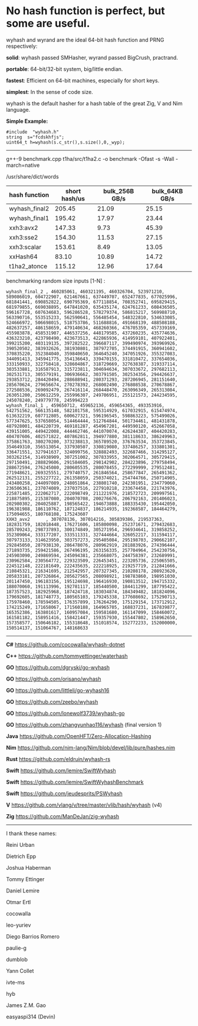 No hash function is perfect, but some are useful.
====

wyhash and wyrand are the ideal 64-bit hash function and PRNG respectively: 

**solid**:  wyhash passed SMHasher, wyrand passed BigCrush, practrand.

**portable**: 64-bit/32-bit system, big/little endian.
  
**fastest**:  Efficient on 64-bit machines, especially for short keys.
  
**simplest**: In the sense of code size.

wyhash is the default hasher for a hash table of the great Zig, V and Nim language.

**Simple Example:**
```
#include  "wyhash.h"
string  s="fcdskhfjs";
uint64_t h=wyhash(s.c_str(),s.size(),0,_wyp);
```

----------------------------------------

g++-9 benchmark.cpp t1ha/src/t1ha2.c -o benchmark -Ofast -s  -Wall -march=native

/usr/share/dict/words

|hash function  |short hash/us  |bulk_256B GB/s |bulk_64KB GB/s |
|----           |----           |----           |----           |
|wyhash_final2  |205.45         |21.09          |25.15          |
|wyhash_final1  |195.42         |17.97          |23.44          |
|xxh3:avx2      |147.33         |9.73           |45.39          |
|xxh3:sse2      |154.30         |11.53          |27.15          |
|xxh3:scalar    |153.61         |8.49           |13.05          |
|xxHash64       |83.10          |10.89          |14.72          |
|t1ha2_atonce   |115.12         |12.96          |17.64          |

benchmarking random size inputs [1-N] : 
```
wyhash_final_2 , 460285061, 460321195, 460326704, 523971210, 589086019, 604722907, 621467661, 637449707, 652477835, 677025996, 681841441, 690852822, 690795369, 677118854, 708352741, 695829415, 681979855, 669038895, 647841020, 635435174, 624761233, 608436505, 596167728, 607634683, 596286528, 578279374, 586815217, 569988710, 563390716, 553515233, 562590641, 556485454, 548322810, 534633085, 524666972, 506698015, 518753786, 511688816, 491668139, 488508188, 482637257, 486158659, 479140634, 468260366, 476705359, 457339169, 455983878, 458531907, 446537256, 448179585, 437260235, 435774636, 436323210, 423798490, 423673513, 422865936, 414959101, 407922401, 399215200, 403119135, 397282522, 396687117, 399490974, 393969926, 390520502, 383932626, 381930801, 387972705, 374491915, 360941602, 370835220, 352384040, 359840650, 364645240, 347051926, 355327083, 344091413, 345941775, 354136643, 339470155, 331810472, 337654036, 333150933, 322758418, 328604867, 318729669, 327638387, 319337114, 303533881, 316587913, 315723811, 304694634, 307033672, 297682113, 302531713, 305579191, 306936662, 303791505, 302534356, 294426637, 293853712, 284420494, 288688941, 280371293, 287206945, 281151640, 285670624, 279656674, 270278392, 268002490, 276808538, 270678867, 272508536, 269092479, 267416114, 268448470, 263096349, 265313084, 263051200, 250612259, 255996307, 249706951, 255121573, 244234595, 245078240, 249779778, 245994223
wyhash_final_1 , 459650712, 459652136, 459654365, 493353916, 542751562, 566135148, 582101758, 595314929, 617032915, 615474974, 613632219, 607712805, 600627321, 596196545, 598863223, 575499026, 577347625, 537658054, 514464444, 512764844, 501734461, 481431878, 487928001, 484220739, 469181287, 454967201, 449590120, 452667058, 439151005, 449422008, 444462746, 441070074, 426244387, 404420283, 404707606, 402571822, 407862811, 394977880, 381118633, 386249963, 375861763, 380270200, 373238813, 365789520, 376763534, 353723845, 354649310, 356513054, 337930507, 330819080, 337486257, 333801301, 336471551, 327941637, 324099756, 328882493, 322687466, 314295127, 303262154, 314938909, 307251002, 307833955, 302064571, 305729415, 297150491, 288829606, 291584605, 298142902, 284223896, 279758494, 288672594, 276245080, 280605535, 280078455, 272299999, 279512481, 271948621, 269325551, 279740757, 261846564, 258677847, 265491362, 262512131, 255227722, 261358059, 250374021, 254744766, 250714905, 243480258, 244097089, 248051864, 238801740, 242301951, 234779060, 236506361, 237074089, 237037516, 227910218, 233674458, 221743976, 225871485, 222062717, 222098749, 211221976, 218572723, 209997561, 218875895, 215387080, 204070708, 200276676, 206792163, 201406023, 202980302, 204025887, 198565422, 194673888, 188335430, 195442050, 196381988, 186110762, 187124837, 186214935, 192368587, 184464279, 175094655, 180768108, 175243607
XXH3_avx2      , 307078136, 307014216, 305839386, 219537363, 182831759, 182018448, 176271606, 185800098, 252371671, 279432683, 285709243, 298737893, 300174849, 305271954, 296934641, 319858252, 352309064, 333177207, 333511331, 327444664, 326052217, 311594117, 307973133, 314623950, 303757273, 295405084, 295198703, 290662107, 292845050, 287938130, 286478076, 280962919, 281883926, 274396444, 271893735, 259421586, 267496195, 263156335, 257704964, 254230756, 245903090, 249869594, 245094381, 235668075, 244758397, 232689991, 230962584, 230564772, 229323509, 226453451, 223205736, 225065505, 224512148, 222181649, 222435635, 222218925, 219257719, 212841666, 210845321, 216341695, 212542957, 207327345, 210208178, 208923620, 205833181, 207326864, 205627565, 208098921, 198783860, 198951030, 201147450, 196183156, 195124698, 196416930, 190813512, 194715332, 188070060, 191113996, 192781117, 185440500, 184411299, 187795422, 187357523, 182925968, 187424718, 183034874, 184349482, 181824096, 179692605, 181748773, 180565103, 179245338, 177608692, 175290713, 175978460, 178594505, 176357899, 176264290, 175129154, 173712912, 174215249, 171658067, 171560188, 164965705, 168837231, 167839877, 165352386, 163801617, 160957084, 159581680, 161147099, 158460072, 161581182, 158951416, 158421447, 159357930, 155447802, 158962650, 157358577, 150646182, 155318648, 151018574, 152772233, 152000000, 150514137, 151064767, 148168633
```
----------------------------------------

**C#**  https://github.com/cocowalla/wyhash-dotnet

**C++**  https://github.com/tommyettinger/waterhash

**GO**  https://github.com/dgryski/go-wyhash

**GO**  https://github.com/orisano/wyhash

**GO** https://github.com/littleli/go-wyhash16

**GO** https://github.com/zeebo/wyhash

**GO** https://github.com/lonewolf3739/wyhash-go

**GO** https://github.com/zhangyunhao116/wyhash (final version 1)

**Java** https://github.com/OpenHFT/Zero-Allocation-Hashing

**Nim** https://github.com/nim-lang/Nim/blob/devel/lib/pure/hashes.nim

**Rust**  https://github.com/eldruin/wyhash-rs

**Swift** https://github.com/lemire/SwiftWyhash

**Swift**  https://github.com/lemire/SwiftWyhashBenchmark

**Swift**  https://github.com/jeudesprits/PSWyhash

**V** https://github.com/vlang/v/tree/master/vlib/hash/wyhash (v4)

**Zig** https://github.com/ManDeJan/zig-wyhash

----------------------------------------

I thank these names:

Reini Urban

Dietrich Epp

Joshua Haberman

Tommy Ettinger

Daniel Lemire

Otmar Ertl

cocowalla

leo-yuriev

Diego Barrios Romero

paulie-g 

dumblob

Yann Collet

ivte-ms

hyb

James Z.M. Gao

easyaspi314 (Devin)
